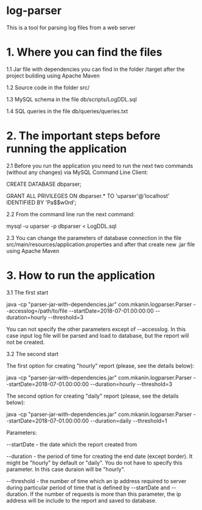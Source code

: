 # log-parser
This is a tool for parsing log files from a web server

# 1. Where you can find the files

1.1 Jar file with dependencies you can find in the folder /target after the project building using Apache Maven 

1.2 Source code in the folder src/ 

1.3 MySQL schema in the file db/scripts/LogDDL.sql 

1.4 SQL queries in the file db/queries/queries.txt 


# 2. The important steps before running the application

2.1 Before you run the application you need to run the next two commands (without any changes) via MySQL Command Line Client:

CREATE DATABASE dbparser;

GRANT ALL PRIVILEGES ON dbparser.* TO 'uparser'@'localhost' IDENTIFIED BY 'Pa$$w0rd';

2.2 From the command line run the next command:

mysql -u uparser -p dbparser < LogDDL.sql

2.3 You can change the parameters of database connection in the file src/main/resources/application.properties and after that create new .jar file using Apache Maven


# 3. How to run the application

3.1 The first start

java -cp "parser-jar-with-dependencies.jar" com.mkanin.logparser.Parser --accesslog=/path/to/file --startDate=2018-07-01.00:00:00 --duration=hourly --threshold=3

You can not specify the other parameters except of --accesslog. In this case input log file will be parsed and load to database, but the report will not be created.

3.2 The second start

The first option for creating "hourly" report (please, see the details below):

java -cp "parser-jar-with-dependencies.jar" com.mkanin.logparser.Parser --startDate=2018-07-01.00:00:00 --duration=hourly --threshold=3


The second option for creating "daily" report (please, see the details below):

java -cp "parser-jar-with-dependencies.jar" com.mkanin.logparser.Parser --startDate=2018-07-01.00:00:00 --duration=daily --threshold=1


Parameters:

--startDate - the date which the report created from

--duration  - the period of time for creating the end date (except border). It might be "hourly" by default or "daily". 
              You do not have to specify this parameter. In this case duraion will be "hourly".

--threshold - the number of time which an ip address required to server during particular period of time that is defined by --startDate and --duration. 
              If the number of requests is more than this parameter, the ip address will be include to the report and saved to database.  
